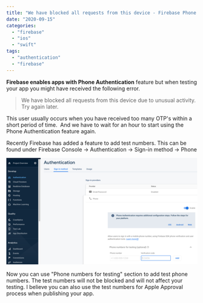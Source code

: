 ```yaml
---
title: "We have blocked all requests from this device - Firebase Phone Authentication"
date: "2020-09-15"
categories: 
  - "firebase"
  - "ios"
  - "swift"
tags: 
  - "authentication"
  - "firebase"
---
```


**Firebase enables apps with Phone Authentication** feature but when testing your app you might have received the following error.

> We have blocked all requests from this device due to unusual activity. Try again later.

This user usually occurs when you have received too many OTP's within a short period of time.  And we have to wait for an hour to start using the Phone Authentication feature again.

Recently Firebase has added a feature to add test numbers. This can be found under Firebase Console -> Authentication -> Sign-in method -> Phone

![PhoneAuthentication](/assets/images/PhoneAuthentication-1.png)

Now you can use "Phone numbers for testing" section to add test phone numbers. The test numbers will not be blocked and will not affect your testing. I believe you can also use the test numbers for Apple Approval process when publishing your app.

